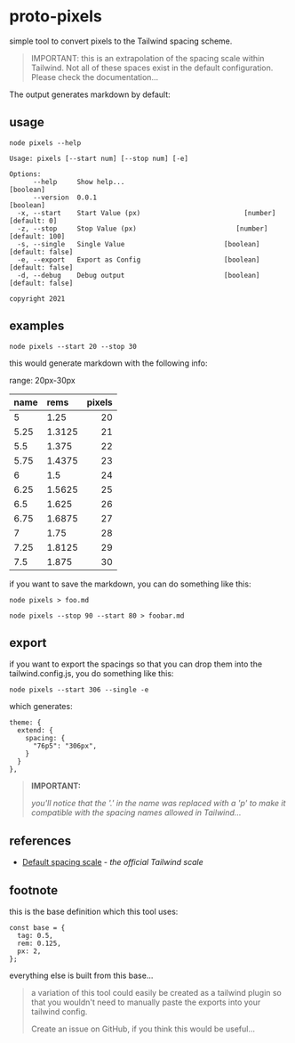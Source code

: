# proto-pixels

simple tool to convert pixels to the Tailwind spacing scheme.

> IMPORTANT:  this is an extrapolation of the spacing scale within Tailwind.  Not all of these spaces exist in the default configuration.  Please check the documentation...

The output generates markdown by default:

## usage

```
node pixels --help
```
```
Usage: pixels [--start num] [--stop num] [-e]

Options:
      --help     Show help...                                          [boolean]
      --version  0.0.1                                                 [boolean]
  -x, --start    Start Value (px)                          [number] [default: 0]
  -z, --stop     Stop Value (px)                         [number] [default: 100]
  -s, --single   Single Value                         [boolean] [default: false]
  -e, --export   Export as Config                     [boolean] [default: false]
  -d, --debug    Debug output                         [boolean] [default: false]

copyright 2021
```

## examples

```
node pixels --start 20 --stop 30
```

this would generate markdown with the following info:

range: 20px-30px

| name | rems | pixels |
| :--- | :--- | ---: |
| 5 | 1.25 | 20 |
| 5.25 | 1.3125 | 21 |
| 5.5 | 1.375 | 22 |
| 5.75 | 1.4375 | 23 |
| 6 | 1.5 | 24 |
| 6.25 | 1.5625 | 25 |
| 6.5 | 1.625 | 26 |
| 6.75 | 1.6875 | 27 |
| 7 | 1.75 | 28 |
| 7.25 | 1.8125 | 29 |
| 7.5 | 1.875 | 30 |


if you want to save the markdown, you can do something like this:

```
node pixels > foo.md
```
```
node pixels --stop 90 --start 80 > foobar.md
```

## export

if you want to export the spacings so that you can drop them into the tailwind.config.js, you do something like this:

```
node pixels --start 306 --single -e
```

which generates:

```
theme: {
  extend: {
    spacing: {
      "76p5": "306px",
    }
  }
},
```

> **IMPORTANT:**
>   
> _you'll notice that the '.' in the name was replaced with a 'p' to make it compatible with the spacing names allowed in Tailwind..._
> 

## references

- [Default spacing scale](https://tailwindcss.com/docs/customizing-spacing#default-spacing-scale) - _the official Tailwind scale_


## footnote

this is the base definition which this tool uses:

```
const base = {
  tag: 0.5,
  rem: 0.125,
  px: 2,
};
```

everything else is built from this base...

> a variation of this tool could easily be created as a tailwind plugin so that you wouldn't need to manually paste the exports into your tailwind config.  
> 
> Create an issue on GitHub, if you think this would be useful...
> 



